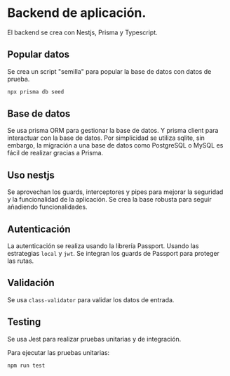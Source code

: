 # Backend de aplicación.

El backend se crea con Nestjs, Prisma y Typescript.

## Popular datos

Se crea un script "semilla" para popular la base de datos con datos de prueba.

```bash
npx prisma db seed
```

## Base de datos

Se usa prisma ORM para gestionar la base de datos. Y prisma client para interactuar con la base de datos. Por simplicidad se utiliza sqlite, sin embargo, la migración a una base de datos como PostgreSQL o MySQL es fácil de realizar gracias a Prisma.

## Uso nestjs

Se aprovechan los guards, interceptores y pipes para mejorar la seguridad y la funcionalidad de la aplicación. Se crea la base robusta para seguir añadiendo funcionalidades.

## Autenticación

La autenticación se realiza usando la librería Passport. Usando las estrategias `local` y `jwt`. Se integran los guards de Passport para proteger las rutas.

## Validación

Se usa `class-validator` para validar los datos de entrada.

## Testing

Se usa Jest para realizar pruebas unitarias y de integración.

Para ejecutar las pruebas unitarias:

```bash
npm run test
```
